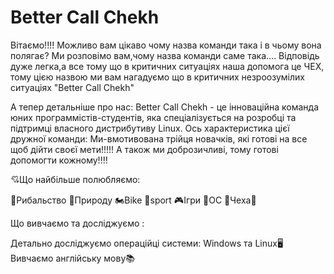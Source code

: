 # Better Call Chekh
Вітаємо!!!!
Можливо вам цікаво чому назва команди така і в чьому вона полягає?
Ми розповімо вам,чому назва команди саме така....
Відповідь дуже легка,а все тому що в критичних ситуаціях наша допомога це ЧЕХ, тому цією назвою ми вам нагадуємо що в критичних незроозумілих ситуаціях "Better Call Chekh"

А тепер детальніше про нас:
Better Call Chekh - це інноваційна команда юних программістів-студентів, яка спеціалізується на розробці та підтримці власного дистрибутиву Linux. Ось характеристика цієї дружної команди:
Ми-вмотивована трійця новачків, які готові на все щоб дійти своєї мети!!!!!
А також ми доброзичливі, тому готові допомогти кожному!!!!

💘Що найбільше полюбляємо:

🎣Рибальство
🌲Природу
🏍️Bike
🥊sport
🎮Ігри
💾ОС
💯Чеха💯

Що вивчаємо та досліджуємо :

Детально досліджуємо операційці системи: Windows та Linux🖥️
Вивчаємо англійську мову📚 






